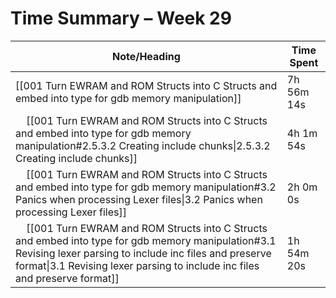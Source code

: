# Time Summary – Week 29

| Note/Heading | Time Spent |
|--------------|------------|
| [[001 Turn EWRAM and ROM Structs into C Structs and embed into type for gdb memory manipulation]] | 7h 56m 14s |
| &nbsp;&nbsp;&nbsp;&nbsp;[[001 Turn EWRAM and ROM Structs into C Structs and embed into type for gdb memory manipulation#2.5.3.2 Creating include chunks\|2.5.3.2 Creating include chunks]] | 4h 1m 54s |
| &nbsp;&nbsp;&nbsp;&nbsp;[[001 Turn EWRAM and ROM Structs into C Structs and embed into type for gdb memory manipulation#3.2 Panics when processing Lexer files\|3.2 Panics when processing Lexer files]] | 2h 0m 0s |
| &nbsp;&nbsp;&nbsp;&nbsp;[[001 Turn EWRAM and ROM Structs into C Structs and embed into type for gdb memory manipulation#3.1 Revising lexer parsing to include inc files and preserve format\|3.1 Revising lexer parsing to include inc files and preserve format]] | 1h 54m 20s |

